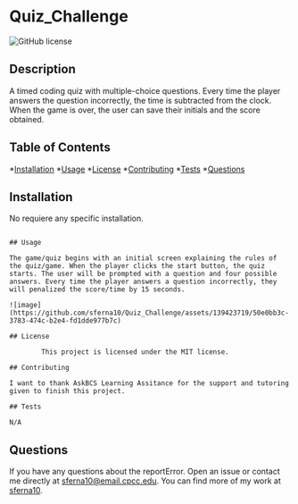 # Quiz_Challenge
![GitHub license](https://img.shields.io/badge/license-MIT-blue.svg)

## Description

 A timed coding quiz with multiple-choice questions. Every time the player answers the question incorrectly, the time is subtracted from the clock. When the game is over, the user can save their initials and the score obtained. 

## Table of Contents

*[Installation](#installation)
*[Usage](#usage)
*[License](#license)
*[Contributing](#contributing)
*[Tests](#test)
*[Questions](#questions)

## Installation

No requiere any specific installation.

```

## Usage

The game/quiz begins with an initial screen explaining the rules of the quiz/game. When the player clicks the start button, the quiz starts. The user will be prompted with a question and four possible answers. Every time the player answers a question incorrectly, they will penalized the score/time by 15 seconds.

![image](https://github.com/sferna10/Quiz_Challenge/assets/139423719/50e0bb3c-3783-474c-b2e4-fd1dde977b7c)

## License 
    
        This project is licensed under the MIT license.

## Contributing

I want to thank AskBCS Learning Assitance for the support and tutoring given to finish this project.

## Tests

N/A
```

## Questions

If you have any questions about the reportError. Open an issue or contact me  directly at sferna10@email.cpcc.edu. You can find more of my work at [sferna10](https://github.com/sferna10/).


